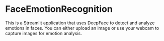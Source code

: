 # FaceEmotionRecognition
This is a Streamlit application that uses DeepFace to detect and analyze emotions in faces. You can either upload an image or use your webcam to capture images for emotion analysis.
